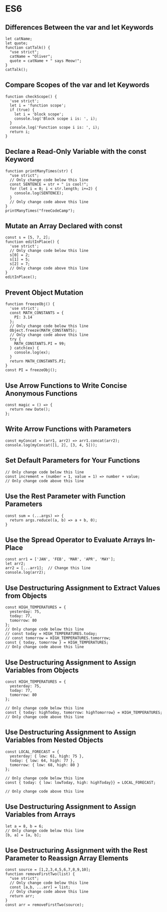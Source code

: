 # ES6
## Differences Between the var and let Keywords
```
let catName;
let quote;
function catTalk() {
  "use strict";
  catName = "Oliver";
  quote = catName + " says Meow!";
}
catTalk();
```

## Compare Scopes of the var and let Keywords
```
function checkScope() {
  'use strict';
  let i = 'function scope';
  if (true) {
    let i = 'block scope';
    console.log('Block scope i is: ', i);
  }
  console.log('Function scope i is: ', i);
  return i;
}
```

## Declare a Read-Only Variable with the const Keyword
```
function printManyTimes(str) {
  "use strict";
  // Only change code below this line
  const SENTENCE = str + " is cool!";
  for (let i = 0; i < str.length; i+=2) {
    console.log(SENTENCE);
  }
  // Only change code above this line
}
printManyTimes("freeCodeCamp");
```

## Mutate an Array Declared with const
```
const s = [5, 7, 2];
function editInPlace() {
  'use strict';
  // Only change code below this line
  s[0] = 2;
  s[1] = 5;
  s[2] = 7;
  // Only change code above this line
}
editInPlace();
```

## Prevent Object Mutation
```
function freezeObj() {
  'use strict';
  const MATH_CONSTANTS = {
    PI: 3.14
  };
  // Only change code below this line
  Object.freeze(MATH_CONSTANTS);
  // Only change code above this line
  try {
    MATH_CONSTANTS.PI = 99;
  } catch(ex) {
    console.log(ex);
  }
  return MATH_CONSTANTS.PI;
}
const PI = freezeObj();
```

## Use Arrow Functions to Write Concise Anonymous Functions
```
const magic = () => {
  return new Date();
};
```

## Write Arrow Functions with Parameters
```
const myConcat = (arr1, arr2) => arr1.concat(arr2);
console.log(myConcat([1, 2], [3, 4, 5]));
```

## Set Default Parameters for Your Functions
```
// Only change code below this line
const increment = (number = 1, value = 1) => number + value;
// Only change code above this line
```

## Use the Rest Parameter with Function Parameters
```
const sum = (...args) => {
  return args.reduce((a, b) => a + b, 0);
}
```

## Use the Spread Operator to Evaluate Arrays In-Place
```
const arr1 = ['JAN', 'FEB', 'MAR', 'APR', 'MAY'];
let arr2;
arr2 = [...arr1];  // Change this line
console.log(arr2);

```

## Use Destructuring Assignment to Extract Values from Objects 
```
const HIGH_TEMPERATURES = {
  yesterday: 75,
  today: 77,
  tomorrow: 80
};
// Only change code below this line
// const today = HIGH_TEMPERATURES.today;
// const tomorrow = HIGH_TEMPERATURES.tomorrow;
const { today, tomorrow } = HIGH_TEMPERATURES;
// Only change code above this line
```

## Use Destructuring Assignment to Assign Variables from Objects
```
const HIGH_TEMPERATURES = {
  yesterday: 75,
  today: 77,
  tomorrow: 80
};

// Only change code below this line
const { today: highToday, tomorrow: highTomorrow} = HIGH_TEMPERATURES;  
// Only change code above this line
```

## Use Destructuring Assignment to Assign Variables from Nested Objects
```
const LOCAL_FORECAST = {
  yesterday: { low: 61, high: 75 },
  today: { low: 64, high: 77 },
  tomorrow: { low: 68, high: 80 }
};

// Only change code below this line
const { today: { low: lowToday, high: highToday}} = LOCAL_FORECAST;

// Only change code above this line
```

## Use Destructuring Assignment to Assign Variables from Arrays
```
let a = 8, b = 6;
// Only change code below this line
[b, a] = [a, b];
```

## Use Destructuring Assignment with the Rest Parameter to Reassign Array Elements
```
const source = [1,2,3,4,5,6,7,8,9,10];
function removeFirstTwo(list) {
  "use strict";
  // Only change code below this line
  const [a,b, ...arr] = list;
  // Only change code above this line
  return arr;
}
const arr = removeFirstTwo(source);
```

##
```

```

##
```

```

##
```

```

##
```

```

##
```

```

##
```

```

##
```

```

##
```

```

##
```

```

##
```

```

##
```

```

##
```

```

##
```

```

##
```

```

##
```

```

##
```

```

##
```

```

##
```

```

##
```

```

##
```

```

##
```

```

##
```

```

##
```

```

##
```

```

##
```

```

##
```

```

##
```

```

##
```

```

##
```

```

##
```

```

##
```

```

##
```

```

##
```

```

##
```

```

##
```

```

##
```

```

##
```

```

##
```

```

##
```

```

##
```

```

##
```

```

##
```

```

##
```

```

##
```

```

##
```

```

##
```

```

##
```

```

##
```

```

##
```

```

